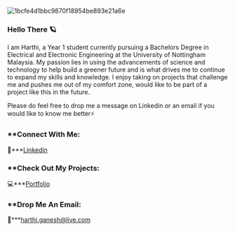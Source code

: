 ![1bcfe4d1bbc9870f18954be893e21a6e](https://user-images.githubusercontent.com/87198435/166132976-9490750f-b008-4ce2-85ad-1b5dee0174c3.jpg)

### Hello There 🪐
I am Harthi, a Year 1 student currently pursuing a Bachelors Degree in Electrical and Electronic Engineering at the University of Nottingham Malaysia. My passion lies in using the advancements of science and technology to help build a greener future and is what drives me to continue to expand my skills and knowledge. I enjoy taking on projects that challenge me and pushes me out of my comfort zone, would like to be part of a project like this in the future. 

Please do feel free to drop me a message on Linkedin or an email if you would like to know me better⚡

### **Connect With Me:
💬***[Linkedin](https://www.linkedin.com/in/harthiganesh/)
### **Check Out My Projects:
💻***[Portfolio](https://hgsblogg.wordpress.com/)
### **Drop Me An Email:
📧***[harthi.ganesh@live.com](harthi.ganesh@live.com)
